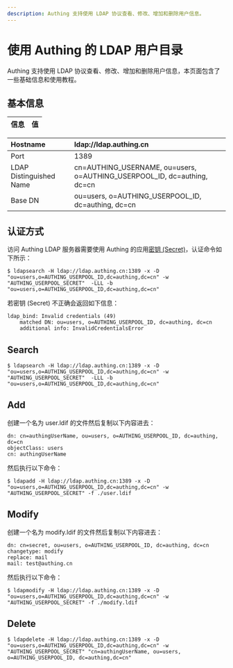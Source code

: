 ```yaml
---
description: Authing 支持使用 LDAP 协议查看、修改、增加和删除用户信息。
---
```


# 使用 Authing 的 LDAP 用户目录

Authing 支持使用 LDAP 协议查看、修改、增加和删除用户信息，本页面包含了一些基础信息和使用教程。

## 基本信息

| 信息 | 值 |
| :--- | :--- |


| Hostname | ldap://ldap.authing.cn |
| :--- | :--- |
| Port | 1389 |
| LDAP Distinguished Name | cn=AUTHING\_USERNAME, ou=users, o=AUTHING\_USERPOOL\_ID, dc=authing, dc=cn |
| Base DN | ou=users, o=AUTHING\_USERPOOL\_ID, dc=authing, dc=cn |

## 认证方式

访问 Authing LDAP 服务器需要使用 Authing 的应用[密钥 \(Secret\)](../../others/faq.md#ru-he-huo-qu-client-id-he-client-secret)，认证命令如下所示：

```text
$ ldapsearch -H ldap://ldap.authing.cn:1389 -x -D "ou=users,o=AUTHING_USERPOOL_ID,dc=authing,dc=cn" -w "AUTHING_USERPOOL_SECRET"  -LLL -b "ou=users,o=AUTHING_USERPOOL_ID,dc=authing,dc=cn"
```

若密钥 \(Secret\) 不正确会返回如下信息：

```text
ldap_bind: Invalid credentials (49)
	matched DN: ou=users, o=AUTHING_USERPOOL_ID, dc=authing, dc=cn
	additional info: InvalidCredentialsError
```

## Search

```text
$ ldapsearch -H ldap://ldap.authing.cn:1389 -x -D "ou=users,o=AUTHING_USERPOOL_ID,dc=authing,dc=cn" -w "AUTHING_USERPOOL_SECRET"  -LLL -b "ou=users,o=AUTHING_USERPOOL_ID,dc=authing,dc=cn"
```

## Add

创建一个名为 user.ldif 的文件然后复制以下内容进去：

```text
dn: cn=authingUserName, ou=users, o=AUTHING_USERPOOL_ID, dc=authing, dc=cn
objectClass: users
cn: authingUserName
```

然后执行以下命令：

```text
$ ldapadd -H ldap://ldap.authing.cn:1389 -x -D "ou=users,o=AUTHING_USERPOOL_ID,dc=authing,dc=cn" -w "AUTHING_USERPOOL_SECRET" -f ./user.ldif
```

## Modify

创建一个名为 modify.ldif 的文件然后复制以下内容进去：

```text
dn: cn=secret, ou=users, o=AUTHING_USERPOOL_ID, dc=authing, dc=cn
changetype: modify
replace: mail
mail: test@authing.cn
```

然后执行以下命令：

```text
$ ldapmodify -H ldap://ldap.authing.cn:1389 -x -D "ou=users,o=AUTHING_USERPOOL_ID,dc=authing,dc=cn" -w "AUTHING_USERPOOL_SECRET" -f ./modify.ldif
```

## Delete

```text
$ ldapdelete -H ldap://ldap.authing.cn:1389 -x -D "ou=users,o=AUTHING_USERPOOL_ID,dc=authing,dc=cn" -w "AUTHING_USERPOOL_SECRET" "cn=authingUserName, ou=users, o=AUTHING_USERPOOL_ID, dc=authing,dc=cn"
```

